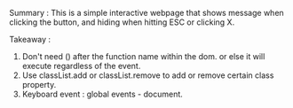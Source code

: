 Summary : This is a simple interactive webpage that shows message when clicking the button, and hiding when hitting ESC or clicking X.

Takeaway :

1. Don't need () after the function name within the dom. or else it will execute regardless of the event.
2. Use classList.add or classList.remove to add or remove certain class property.
3. Keyboard event : global events - document.
